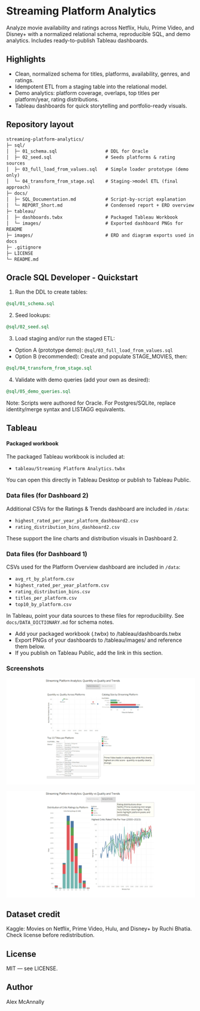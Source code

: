 # Streaming Platform Analytics

Analyze movie availability and ratings across Netflix, Hulu, Prime Video, and Disney+ with a normalized relational schema, reproducible SQL, and demo analytics. Includes ready-to-publish Tableau dashboards.

## Highlights
- Clean, normalized schema for titles, platforms, availability, genres, and ratings.
- Idempotent ETL from a staging table into the relational model.
- Demo analytics: platform coverage, overlaps, top titles per platform/year, rating distributions.
- Tableau dashboards for quick storytelling and portfolio-ready visuals.

## Repository layout
```
streaming-platform-analytics/
├─ sql/
│  ├─ 01_schema.sql                  # DDL for Oracle
│  ├─ 02_seed.sql                    # Seeds platforms & rating sources
│  ├─ 03_full_load_from_values.sql   # Simple loader prototype (demo only)
│  └─ 04_transform_from_stage.sql    # Staging->model ETL (final approach)
├─ docs/
│  ├─ SQL_Documentation.md           # Script-by-script explanation
│  └─ REPORT_Short.md                # Condensed report + ERD overview
├─ tableau/
│  ├─ dashboards.twbx                # Packaged Tableau Workbook
│  └─ images/                        # Exported dashboard PNGs for README
├─ images/                           # ERD and diagram exports used in docs
├─ .gitignore
├─ LICENSE
└─ README.md
```

## Oracle SQL Developer - Quickstart
1) Run the DDL to create tables:
```sql
@sql/01_schema.sql
```
2) Seed lookups:
```sql
@sql/02_seed.sql
```
3) Load staging and/or run the staged ETL:
- Option A (prototype demo): `@sql/03_full_load_from_values.sql`  
- Option B (recommended): Create and populate STAGE_MOVIES, then:
```sql
@sql/04_transform_from_stage.sql
```
4) Validate with demo queries (add your own as desired):
```sql
@sql/05_demo_queries.sql
```

Note: Scripts were authored for Oracle. For Postgres/SQLite, replace identity/merge syntax and LISTAGG equivalents.

## Tableau

#### Packaged workbook
The packaged Tableau workbook is included at:
- `tableau/Streaming Platform Analytics.twbx`

You can open this directly in Tableau Desktop or publish to Tableau Public.

### Data files (for Dashboard 2)
Additional CSVs for the Ratings & Trends dashboard are included in `/data`:

- `highest_rated_per_year_platform_dashboard2.csv`
- `rating_distribution_bins_dashboard2.csv`

These support the line charts and distribution visuals in Dashboard 2.

### Data files (for Dashboard 1)
CSVs used for the Platform Overview dashboard are included in `/data`:

- `avg_rt_by_platform.csv`
- `highest_rated_per_year_platform.csv`
- `rating_distribution_bins.csv`
- `titles_per_platform.csv`
- `top10_by_platform.csv`

In Tableau, point your data sources to these files for reproducibility. See `docs/DATA_DICTIONARY.md` for schema notes.
- Add your packaged workbook (.twbx) to /tableau/dashboards.twbx
- Export PNGs of your dashboards to /tableau/images/ and reference them below.
- If you publish on Tableau Public, add the link in this section.

### Screenshots
<p align="center">
  <img src="tableau/images/dashboard1.png" alt="Platform Overview" width="720">
</p>
<p align="center">
  <img src="tableau/images/dashboard2.png" alt="Ratings and Trends" width="720">
</p>

## Dataset credit
Kaggle: Movies on Netflix, Prime Video, Hulu, and Disney+ by Ruchi Bhatia. Check license before redistribution.

## License
MIT — see LICENSE.

## Author
Alex McAnnally

